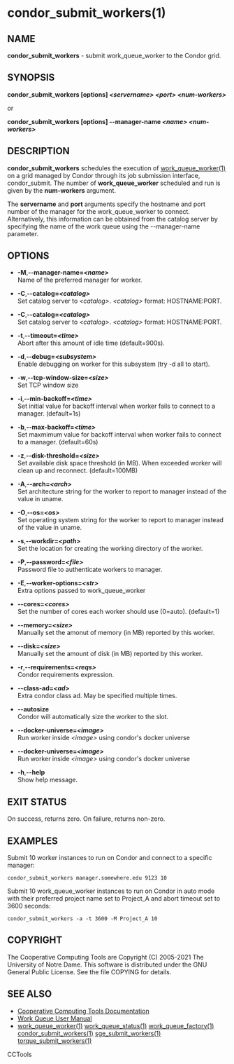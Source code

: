 






















# condor_submit_workers(1)

## NAME
**condor_submit_workers** - submit work_queue_worker to the Condor grid.

## SYNOPSIS
**condor_submit_workers [options] _&lt;servername&gt;_ _&lt;port&gt;_ _&lt;num-workers&gt;_**

or

**condor_submit_workers [options] --manager-name _&lt;name&gt;_ _&lt;num-workers&gt;_**


## DESCRIPTION
**condor_submit_workers** schedules the execution of [work_queue_worker(1)](work_queue_worker.md)
on a grid managed by Condor through its job submission interface, condor_submit.
The number of **work_queue_worker** scheduled and run is given by the **num-workers**
argument.

The **servername** and **port** arguments specify the hostname and port number of the
manager for the work_queue_worker to connect. Alternatively, this information can be obtained from
the catalog server by specifying the name of the work queue using the --manager-name parameter.

## OPTIONS

- **-M**,**--manager-name=_&lt;name&gt;_**<br />Name of the preferred manager for worker.
- **-C**,**--catalog=_&lt;catalog&gt;_**<br />Set catalog server to _&lt;catalog&gt;_. _&lt;catalog&gt;_ format: HOSTNAME:PORT.
- **-C**,**--catalog=_&lt;catalog&gt;_**<br />Set catalog server to _&lt;catalog&gt;_. _&lt;catalog&gt;_ format: HOSTNAME:PORT.
- **-t**,**--timeout=_&lt;time&gt;_**<br />Abort after this amount of idle time (default=900s).
- **-d**,**--debug=_&lt;subsystem&gt;_**<br />Enable debugging on worker for this subsystem (try -d all to start).
- **-w**,**--tcp-window-size=_&lt;size&gt;_**<br />Set TCP window size
- **-i**,**--min-backoff=_&lt;time&gt;_**<br />Set initial value for backoff interval when worker fails to connect to a manager. (default=1s)
- **-b**,**--max-backoff=_&lt;time&gt;_**<br />Set maxmimum value for backoff interval when worker fails to connect to a manager. (default=60s)
- **-z**,**--disk-threshold=_&lt;size&gt;_**<br />Set available disk space threshold (in MB). When exceeded worker will clean up and reconnect. (default=100MB)
- **-A**,**--arch=_&lt;arch&gt;_**<br />Set architecture string for the worker to report to manager instead of the value in uname.
- **-O**,**--os=_&lt;os&gt;_**<br />Set operating system string for the worker to report to manager instead of the value in uname.
- **-s**,**--workdir=_&lt;path&gt;_**<br />Set the location for creating the working directory of the worker.
- **-P**,**--password=_&lt;file&gt;_**<br />Password file to authenticate workers to manager.
- **-E**,**--worker-options=_&lt;str&gt;_**<br />Extra options passed to work_queue_worker

- **--cores=_&lt;cores&gt;_**<br />Set the number of cores each worker should use (0=auto). (default=1)
- **--memory=_&lt;size&gt;_**<br />Manually set the amonut of memory (in MB) reported by this worker.
- **--disk=_&lt;size&gt;_**<br />Manually set the amount of disk (in MB) reported by this worker.

- **-r**,**--requirements=_&lt;reqs&gt;_**<br />Condor requirements expression.
- **--class-ad=_&lt;ad&gt;_**<br />Extra condor class ad. May be specified multiple times.
- **--autosize**<br />Condor will automatically size the worker to the slot.
- **--docker-universe=_&lt;image&gt;_**<br />Run worker inside _&lt;image&gt;_ using condor's docker universe
- **--docker-universe=_&lt;image&gt;_**<br />Run worker inside _&lt;image&gt;_ using condor's docker universe

- **-h**,**--help**<br />Show help message.




## EXIT STATUS
On success, returns zero. On failure, returns non-zero.

## EXAMPLES

Submit 10 worker instances to run on Condor and connect to a specific manager:

```
condor_submit_workers manager.somewhere.edu 9123 10
```

Submit 10 work_queue_worker instances to run on Condor in auto mode with their
preferred project name set to Project_A and abort timeout set to 3600 seconds:

```
condor_submit_workers -a -t 3600 -M Project_A 10
```

## COPYRIGHT
The Cooperative Computing Tools are Copyright (C) 2005-2021 The University of Notre Dame.  This software is distributed under the GNU General Public License.  See the file COPYING for details.

## SEE ALSO

- [Cooperative Computing Tools Documentation]("../index.html")
- [Work Queue User Manual]("../workqueue.html")
- [work_queue_worker(1)](work_queue_worker.md) [work_queue_status(1)](work_queue_status.md) [work_queue_factory(1)](work_queue_factory.md) [condor_submit_workers(1)](condor_submit_workers.md) [sge_submit_workers(1)](sge_submit_workers.md) [torque_submit_workers(1)](torque_submit_workers.md) 


CCTools
